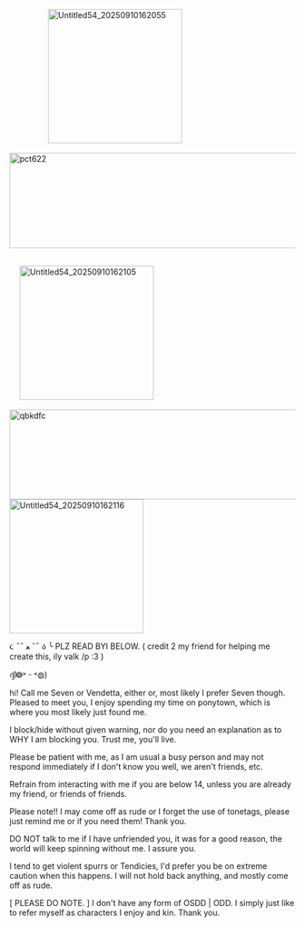 &emsp; &emsp; &emsp; &emsp;<img width="236" height="236" alt="Untitled54_20250910162055" src="https://github.com/user-attachments/assets/f2bf3046-c3d7-456c-a5bc-0d0565c4a3e3" />









<img width="1380" height="168" alt="pct622" src="https://github.com/user-attachments/assets/4254d9a9-4b0d-4650-96b0-fcdabb96c893" />

&emsp; &emsp; &emsp; &emsp;&emsp; &emsp; &emsp; &emsp; &emsp;&emsp; &emsp; &emsp; &emsp; &emsp; &emsp; &emsp; &emsp; &emsp; &emsp; &emsp; &emsp;&emsp; &emsp; &emsp; &emsp; &emsp; &emsp; &emsp; &emsp; <img width="236" height="236" alt="Untitled54_20250910162105" src="https://github.com/user-attachments/assets/6e649f50-9f1b-4695-a37c-d7763d5445b7" />











<img width="1280" height="158" alt="qbkdfc" src="https://github.com/user-attachments/assets/7aaaf65c-6b7a-4ad1-911f-f02318c0379a" />

<img width="236" height="236" alt="Untitled54_20250910162116" src="https://github.com/user-attachments/assets/394afdf2-e27e-47de-9c54-e1639c1ebf3f" />


૮ ˶ˆ ﻌ ˆ˶ ა ╰ PLZ READ BYI BELOW.
( credit 2 my friend for helping me create this, ily  valk /p :3 )

ദ്ദി‎◍˃ ᵕ ˂◍)

  hi! Call me Seven or Vendetta, either or, most likely I prefer Seven though. Pleased to meet you, I enjoy spending my time on ponytown, which is where you most likely just found me.

  I block/hide without given warning, nor do you need an explanation as to WHY I am blocking you. Trust me, you'll live.

  Please be patient with me, as I am usual a busy person and may not respond immediately if I don't know you well, we aren't friends, etc.

  Refrain from interacting with me if you are below 14, unless you are already my friend, or friends of friends.

  Please note!! I may come off as rude or I forget the use of tonetags, please just remind me or if you need them! Thank you.

  DO NOT talk to me if I have unfriended you, it was for a good reason, the world will keep spinning without me. I assure you.

  I tend to get violent spurrs or Tendicies, I'd prefer you be on extreme caution when this happens. I will not hold back anything, and mostly come off as rude. 


  [ PLEASE DO NOTE. ] I don't have any form of OSDD | ODD. I simply just like to refer myself as characters I enjoy and kin. Thank you.
<!--
**hackz4life/hackz4life** is a ✨ _special_ ✨ repository because its `README.md` (this file) appears on your GitHub profile.

Here are some ideas to get you started:

- 🔭 I’m currently working on ...
- 🌱 I’m currently learning ...
- 👯 I’m looking to collaborate on ...
- 🤔 I’m looking for help with ...
- 💬 Ask me about ...
- 📫 How to reach me: ...
- 😄 Pronouns: ...
- ⚡ Fun fact: ...
-->
